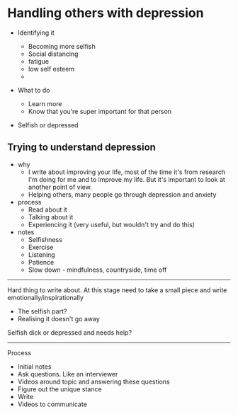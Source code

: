 # Handling others with depression

- Identifying it
    - Becoming more selfish
    - Social distancing
    - fatigue
    - low self esteem
    - 
- What to do
    - Learn more
    - Know that you're super important for that person


- Selfish or depressed


## Trying to understand depression

- why
    - I write about improving your life, most of the time it's from research I'm doing for me and to improve my life. But it's important to look at another point of view.
    - Helping others, many people go through depression and anxiety 
- process
    - Read about it
    - Talking about it
    - Experiencing it (very useful, but wouldn't try and do this)
- notes
    - Selfishness
    - Exercise
    - Listening
    - Patience
    - Slow down - mindfulness, countryside, time off

---

Hard thing to write about. At this stage need to take a small piece and write emotionally/inspirationally

- The selfish part?
- Realising it doesn't go away


Selfish dick or depressed and needs help?


---

Process

- Initial notes
- Ask questions. Like an interviewer
- Videos around topic and answering these questions
- Figure out the unique stance
- Write
- Videos to communicate